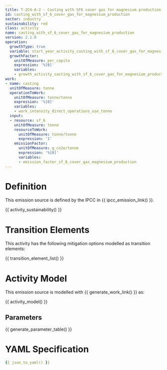 ```yaml
---
title: T-2C4-A-2 - Casting with SF6 cover gas for magnesium production
id: casting_with_sf_6_cover_gas_for_magnesium_production
sector: industry
sustainability: red
class: activity
name: casting_with_sf_6_cover_gas_for_magnesium_production
version: 2.1.0
operation:
  growthType: true
  variable: start_year_activity_casting_with_sf_6_cover_gas_for_magnesium_production
  growthFactor:
    unitOfMeasure: per_capita
    expression: '%[0]'
    variables:
    - growth_activity_casting_with_sf_6_cover_gas_for_magnesium_production
work:
- name: casting
  unitOfMeasure: tonne
  operationToWork:
    unitOfMeasure: tonne/tonne
    expression: '%[0]'
    variables:
    - work_intensity_direct_operations_use_tonne
  input:
  - resource: sf_6
    unitOfMeasure: tonne
    resourceToWork:
      unitOfMeasure: tonne/tonne
      expression: '1'
    emissionFactor:
      unitOfMeasure: g_co2e/tonne
      expression: '%[0]'
      variables:
      - emission_factor_sf_6_cover_gas_magnesium_production
---
```

# Definition
This emission source is defined by the IPCC in {{ ipcc_emission_link() }}.


{{ activity_sustainability() }}

# Transition Elements

This activity has the following mitigation options modelled as transition elements:

{{ transition_element_list() }}

# Activity Model
This emission source is modelled with {{ generate_work_link() }} as:

{{ activity_model() }}

## Parameters

{{ generate_parameter_table() }}

# YAML Specification

```yaml
{{ json_to_yaml() }}
```